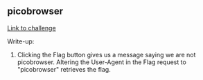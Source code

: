 ## picobrowser

[Link to challenge](https://play.picoctf.org/practice/challenge/9)

Write-up:

1. Clicking the Flag button gives us a message saying we are not picobrowser.
Altering the User-Agent in the Flag request to "picobrowser" retrieves the flag.
